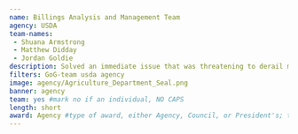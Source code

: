 ```yaml
---
name: Billings Analysis and Management Team
agency: USDA
team-names:
 - Shuana Armstrong
 - Matthew Didday
 - Jordan Goldie
description: Solved an immediate issue that was threatening to derail millions of dollars in commodities traded with China. Their work directly impacted the economic success for producers and the ability for USDA to continue processing export certificates in the future.
filters: GoG-team usda agency
image: agency/Agriculture_Department_Seal.png
banner: agency
team: yes #mark no if an individual, NO CAPS
length: short
award: Agency #type of award, either Agency, Council, or President's; this is case sensitive so make sure to match the options listed exactly. This section generates the format of the card
---
```

